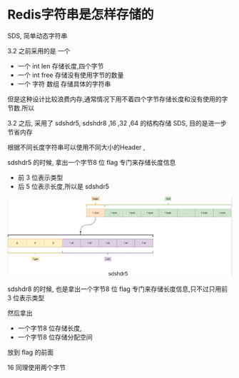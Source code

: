 # Redis字符串是怎样存储的

SDS, 简单动态字符串

3.2 之前采用的是 一个 

- 一个 int len 存储长度,四个字节
- 一个 int free 存储没有使用字节的数量
- 一个 字符 数组 存储具体的字符串

但是这种设计比较浪费内存,通常情况下用不着四个字节存储长度和没有使用的字节数.所以

3.2 之后, 采用了 sdshdr5, sdshdr8 ,16 ,32 ,64 的结构存储 SDS, 目的是进一步节省内存

根据不同长度字符串可以使用不同大小的Header , 

sdshdr5 的时候, 拿出一个字节8 位 flag 专门来存储长度信息

- 前 3 位表示类型
- 后 5 位表示长度,所以是 sdshdr5

![image-20200801173103959](../../assets/image-20200801173103959.png)

sdshdr8 的时候, 也是拿出一个字节8 位 flag 专门来存储长度信息,只不过只用前 3 位表示类型

然后拿出

- 一个字节8 位存储长度,
- 一个字节8 位存储分配空间

放到 flag 的前面

16 同理使用两个字节